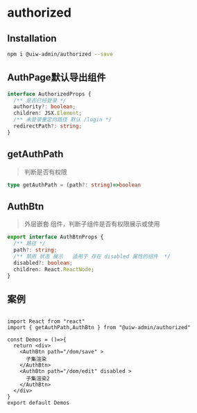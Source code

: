 authorized
===

## Installation

```bash
npm i @uiw-admin/authorized --save
```

## AuthPage默认导出组件

```ts
interface AuthorizedProps {
  /** 是否已经登录 */ 
  authority?: boolean;
  children: JSX.Element;
  /** 未登录重定向路径 默认 /login */ 
  redirectPath?: string;
}
```

## getAuthPath

> 判断是否有权限

```ts
type getAuthPath = (path?: string)=>boolean 
```


## AuthBtn 

> 外层嵌套 组件，判断子组件是否有权限展示或使用

```ts
export interface AuthBtnProps {
  /** 路径 */
  path?: string;
  /** 禁用 状态 展示   适用于 存在 disabled 属性的组件  */
  disabled?: boolean;
  children: React.ReactNode;
}
```

## 案例

```tsx

import React from "react"
import { getAuthPath,AuthBtn } from "@uiw-admin/authorized"

const Demos = ()=>{
  return <div>
    <AuthBtn path="/dom/save" >
      子集渲染
    </AuthBtn>
    <AuthBtn path="/dom/edit" disabled >
      子集渲染2
    </AuthBtn>
  </div>
}
export default Demos
```